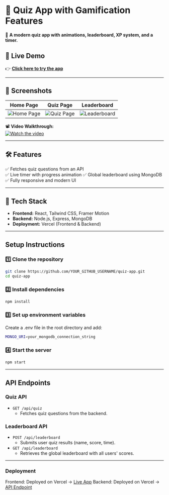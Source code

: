 # 🎯 Quiz App with Gamification Features  

🚀 **A modern quiz app with animations, leaderboard, XP system, and a timer.**  

## 🌟 Live Demo  
👉 **[Click here to try the app](https://quiz-assignment-two.vercel.app/)**  

---

## 📸 Screenshots  
| Home Page | Quiz Page | Leaderboard |
|-----------|----------|-------------|
| ![Home Page](public/screenshot1.png) | ![Quiz Page](public/screenshot2.png) | ![Leaderboard](public/screenshot3.png) |

📽️ **Video Walkthrough:**  
[![Watch the video](https://img.youtube.com/vi/YOUR_VIDEO_ID/0.jpg)](https://youtu.be/YOUR_VIDEO_ID)  

---

## 🛠️ Features  
✅ Fetches quiz questions from an API  
✅ Live timer with progress animation 
✅ Global leaderboard using MongoDB  
✅ Fully responsive and modern UI  


---

## 🚀 Tech Stack  
- **Frontend:** React, Tailwind CSS, Framer Motion  
- **Backend:** Node.js, Express, MongoDB
- **Deployment:** Vercel (Frontend & Backend)  

---

## Setup Instructions  

### 1️⃣ Clone the repository 
```bash
git clone https://github.com/YOUR_GITHUB_USERNAME/quiz-app.git
cd quiz-app
```
### 2️⃣ Install dependencies
```bash
npm install
```
### 3️⃣ Set up environment variables
Create a .env file in the root directory and add:
```bash
MONGO_URI=your_mongodb_connection_string
```
### 4️⃣ Start the server
```bash
npm start
```
---
## API Endpoints

### Quiz API
- `GET /api/quiz`  
  - Fetches quiz questions from the backend.

### Leaderboard API
- `POST /api/leaderboard`  
  - Submits user quiz results (name, score, time).
- `GET /api/leaderboard`  
  - Retrieves the global leaderboard with all users' scores.
---

### Deployment
Frontend: Deployed on Vercel → [Live App](https://quiz-assignment-two.vercel.app/)
Backend: Deployed on Vercel → [API Endpoint](https://quiz-assignment-bkbt.vercel.app/)







